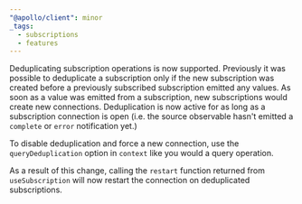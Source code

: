```yaml
---
"@apollo/client": minor
_tags:
  - subscriptions
  - features
---
```


Deduplicating subscription operations is now supported. Previously it was possible to deduplicate a subscription only if the new subscription was created before a previously subscribed subscription emitted any values. As soon as a value was emitted from a subscription, new subscriptions would create new connections. Deduplication is now active for as long as a subscription connection is open (i.e. the source observable hasn't emitted a `complete` or `error` notification yet.)

To disable deduplication and force a new connection, use the `queryDeduplication` option in `context` like you would a query operation.

As a result of this change, calling the `restart` function returned from `useSubscription` will now restart the connection on deduplicated subscriptions.
